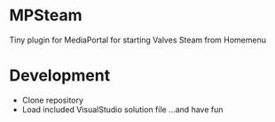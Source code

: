 MPSteam
=======
Tiny plugin for MediaPortal for starting Valves Steam from Homemenu

Development
===========
- Clone repository
- Load included VisualStudio solution file
...and have fun
